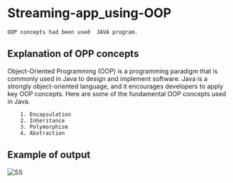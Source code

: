 # Streaming-app_using-OOP
    OOP concepts had been used  JAVA program.
## Explanation of OPP concepts

Object-Oriented Programming (OOP) is a programming paradigm that is commonly used in Java to design and implement software. Java is a strongly object-oriented language, and it encourages developers to apply key OOP concepts. Here are some of the fundamental OOP concepts used in Java.

        1. Encapsulation
        2. Inheritance
        3. Polymorphism
        4. Abstraction
        
## Example of output
![SS](https://user-images.githubusercontent.com/98957798/202877847-16699836-e802-4dee-bef3-f450c462e1bd.png)

